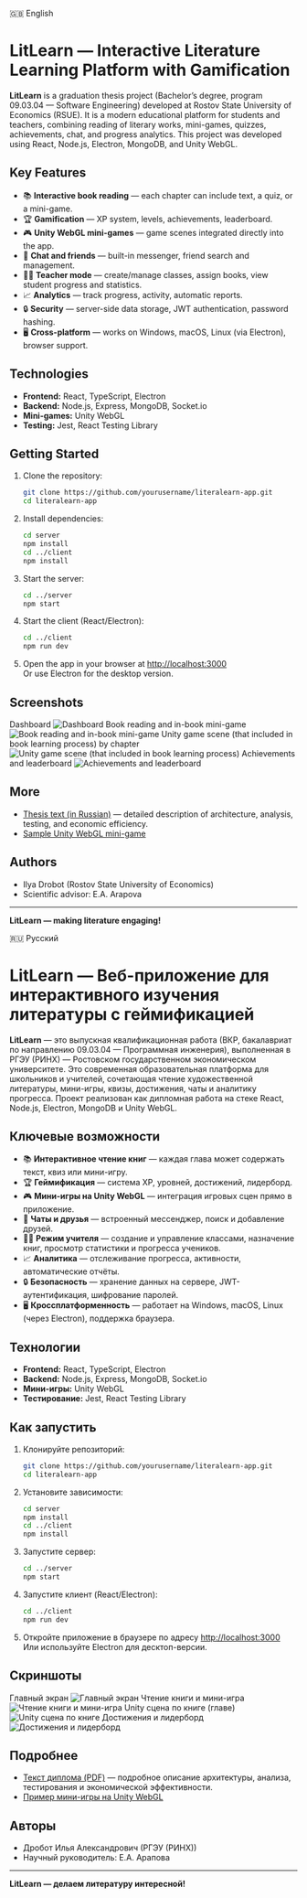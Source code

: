 🇬🇧 English
# LitLearn — Interactive Literature Learning Platform with Gamification

**LitLearn** is a graduation thesis project (Bachelor’s degree, program 09.03.04 — Software Engineering) developed at Rostov State University of Economics (RSUE).
It is a modern educational platform for students and teachers, combining reading of literary works, mini-games, quizzes, achievements, chat, and progress analytics. This project was developed using React, Node.js, Electron, MongoDB, and Unity WebGL.

## Key Features

- 📚 **Interactive book reading** — each chapter can include text, a quiz, or a mini-game.
- 🏆 **Gamification** — XP system, levels, achievements, leaderboard.
- 🎮 **Unity WebGL mini-games** — game scenes integrated directly into the app.
- 💬 **Chat and friends** — built-in messenger, friend search and management.
- 👩‍🏫 **Teacher mode** — create/manage classes, assign books, view student progress and statistics.
- 📈 **Analytics** — track progress, activity, automatic reports.
- 🔒 **Security** — server-side data storage, JWT authentication, password hashing.
- 🖥 **Cross-platform** — works on Windows, macOS, Linux (via Electron), browser support.

## Technologies

- **Frontend:** React, TypeScript, Electron
- **Backend:** Node.js, Express, MongoDB, Socket.io
- **Mini-games:** Unity WebGL
- **Testing:** Jest, React Testing Library

## Getting Started

1. Clone the repository:
   ```sh
   git clone https://github.com/yourusername/literalearn-app.git
   cd literalearn-app
   ```

2. Install dependencies:
   ```sh
   cd server
   npm install
   cd ../client
   npm install
   ```

3. Start the server:
   ```sh
   cd ../server
   npm start
   ```

4. Start the client (React/Electron):
   ```sh
   cd ../client
   npm run dev
   ```

5. Open the app in your browser at [http://localhost:3000](http://localhost:3000)  
   Or use Electron for the desktop version.

## Screenshots
Dashboard
![Dashboard](screenshots/dashboard.png)
Book reading and in-book mini-game
![Book reading and in-book mini-game](screenshots/bookreader.png)
Unity game scene (that included in book learning process) by chapter
![Unity game scene (that included in book learning process)](screenshots/unityscene.png)
Achievements and leaderboard
![Achievements and leaderboard](screenshots/achievements.png)

## More

- [Thesis text (in Russian)](текст_диплома.txt) — detailed description of architecture, analysis, testing, and economic efficiency.
- [Sample Unity WebGL mini-game](client/public/unity/scene1/)

## Authors

- Ilya Drobot (Rostov State University of Economics)
- Scientific advisor: E.A. Arapova

---

**LitLearn — making literature engaging!**

🇷🇺 Русский
# LitLearn — Веб-приложение для интерактивного изучения литературы с геймификацией

**LitLearn** — это выпускная квалификационная работа (ВКР, бакалавриат по направлению 09.03.04 — Программная инженерия), выполненная в РГЭУ (РИНХ) — Ростовском государственном экономическом университете. Это современная образовательная платформа для школьников и учителей, сочетающая чтение художественной литературы, мини-игры, квизы, достижения, чаты и аналитику прогресса. Проект реализован как дипломная работа на стеке React, Node.js, Electron, MongoDB и Unity WebGL.

## Ключевые возможности

- 📚 **Интерактивное чтение книг** — каждая глава может содержать текст, квиз или мини-игру.
- 🏆 **Геймификация** — система XP, уровней, достижений, лидерборд.
- 🎮 **Мини-игры на Unity WebGL** — интеграция игровых сцен прямо в приложение.
- 💬 **Чаты и друзья** — встроенный мессенджер, поиск и добавление друзей.
- 👩‍🏫 **Режим учителя** — создание и управление классами, назначение книг, просмотр статистики и прогресса учеников.
- 📈 **Аналитика** — отслеживание прогресса, активности, автоматические отчёты.
- 🔒 **Безопасность** — хранение данных на сервере, JWT-аутентификация, шифрование паролей.
- 🖥 **Кроссплатформенность** — работает на Windows, macOS, Linux (через Electron), поддержка браузера.

## Технологии

- **Frontend:** React, TypeScript, Electron
- **Backend:** Node.js, Express, MongoDB, Socket.io
- **Мини-игры:** Unity WebGL
- **Тестирование:** Jest, React Testing Library

## Как запустить

1. Клонируйте репозиторий:
   ```sh
   git clone https://github.com/yourusername/literalearn-app.git
   cd literalearn-app
   ```

2. Установите зависимости:
   ```sh
   cd server
   npm install
   cd ../client
   npm install
   ```

3. Запустите сервер:
   ```sh
   cd ../server
   npm start
   ```

4. Запустите клиент (React/Electron):
   ```sh
   cd ../client
   npm run dev
   ```

5. Откройте приложение в браузере по адресу [http://localhost:3000](http://localhost:3000)  
   Или используйте Electron для десктоп-версии.

## Скриншоты

Главный экран
![Главный экран](screenshots/dashboard.png)
Чтение книги и мини-игра
![Чтение книги и мини-игра](screenshots/bookreader.png)
Unity сцена по книге (главе)
![Unity сцена по книге](screenshots/unityscene.png)
Достижения и лидерборд
![Достижения и лидерборд](screenshots/achievements.png)

## Подробнее

- [Текст диплома (PDF)](текст_диплома.txt) — подробное описание архитектуры, анализа, тестирования и экономической эффективности.
- [Пример мини-игры на Unity WebGL](client/public/unity/scene1/)

## Авторы

- Дробот Илья Александрович (РГЭУ (РИНХ))
- Научный руководитель: Е.А. Арапова

---

**LitLearn — делаем литературу интересной!**
